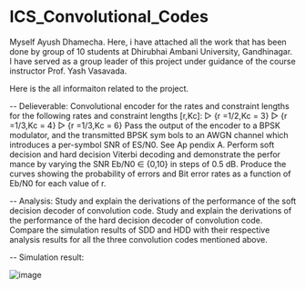 # ICS_Convolutional_Codes
Myself Ayush Dhamecha. Here, i have attached all the work that has been done by group of 10 students at Dhirubhai Ambani University, Gandhinagar. I have served as a group leader of this project under guidance of the course instructor Prof. Yash Vasavada.


Here is the all informaiton related to the project.

-- Delieverable:
  Convolutional encoder for the rates and constraint lengths for the following rates and
   constraint lengths [r,Kc]:
   ▷ {r =1/2,Kc = 3} 
   ▷ {r =1/3,Kc = 4} 
   ▷ {r =1/3,Kc = 6} 
  Pass the output of the encoder to a BPSK modulator, and the transmitted BPSK sym
  bols to an AWGN channel which introduces a per-symbol SNR of ES/N0. See Ap
  pendix A.
  Perform soft decision and hard decision Viterbi decoding and demonstrate the perfor
  mance by varying the SNR Eb/N0 ∈ {0,10} in steps of 0.5 dB. Produce the curves
  showing the probability of errors  and Bit error rates as a function of Eb/N0 for 
  each value of r.

-- Analysis:
 Study and explain the derivations of the performance of the soft decision decoder of
 convolution code.
 Study and explain the derivations of the performance of the hard decision decoder of
 convolution code.
 Compare the simulation results of SDD and HDD with their respective analysis results
 for all the three convolution codes mentioned above.

-- Simulation result:

![image](https://github.com/user-attachments/assets/9858f5e0-5c9b-4a20-a5ad-a060eddfb63e)
